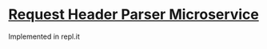 # [Request Header Parser Microservice](https://www.freecodecamp.org/learn/apis-and-microservices/apis-and-microservices-projects/request-header-parser-microservice)
Implemented in repl.it
